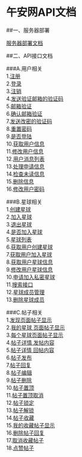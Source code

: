 # 午安网API文档

##一、服务器部署

[服务器部署文档](/config/Config.md)

##二、API接口文档

###A.用户相关<br>
1.[注册](/wiki/User.Reg.md)<br>
2.[登录](/wiki/User.Login.md)<br>
3.[注销](/wiki/User.Logout.md)<br>
4.[发送验证邮箱的验证码](/wiki/User.CheckMail.md)<br>
5.[邮箱验证](/wiki/User.MailChecked.md)<br>
6.[确认邮箱验证](/wiki/User.GetMailChecked.md)<br>
7.[发送改密的验证码](/wiki/User.SendMail.md)<br>
8.[重置密码](/wiki/User.RePsw.md)<br>
9.[是否登陆](/wiki/Group.UStatus.md)<br>
10.[获取用户信息](/wiki/User.GetUserInfo.md)<br>
11.[修改用户信息](/wiki/User.AlterUserInfo.md)<br>
12.[用户消息列表](/wiki/user.show_message.md)<br>
13.[处理申请信息](/wiki/user.process_apply.md)<br>
14.[检查未读信息](/wiki/user.check_new_info.md)<br>
15.[删除信息](/wiki/user.delete_message.md)<br>
16.[修改用户密码](/wiki/User.Changepwd.md)<br>

###B.星球相关<br>
1.[创建星球](/wiki/Group.Create.md)<br>
2.[加入星球](/wiki/Group.Join.md)<br>
3.[退出星球](/wiki/Group.Quit.md)<br>
4.[是否加入星球](/wiki/Group.GStatus.md)<br>
5.[星球列表](/wiki/group.lists.md)<br>
6.[获取用户创建星球](/wiki/group.get_create.md)<br>
7.[获取用户加入星球](/wiki/group.get_joined.md)<br>
8.[获取用户星球信息](/wiki/Group.GetGroupInfo.md)<br>
9.[修改用户星球信息](/wiki/Group.AlterGroupInfo.md)<br>
10.[申请加入私密星球](/wiki/group.private_group.md)<br>
11.[搜索接口](/wiki/group.search.md)<br>
12.[星球成员管理](/wiki/group.user_manage.md)<br>
13.[删除星球成员](/wiki/group.delete_group_member.md)<br>

###C.帖子相关<br>
1.[发现页面帖子显示](/wiki/Post.GetIndexPost.md)<br>
2.[我的星球 页面帖子显示](/wiki/Post.GetMyGroupPost.md)<br>
3.[每个星球页面帖子显示](/wiki/Post.GetGroupPost.md)<br>
4.[帖子详情 发帖内容](/wiki/post.get_post_base.md)<br>
5.[帖子详情 回帖内容](/wiki/post.get_post_reply.md)<br>
6.[帖子发布](/wiki/group.posts.md)<br>
7.[帖子回复](/wiki/post.post_reply.md)<br>
8.[帖子编辑](/wiki/post.edit_post.md)<br>
9.[帖子删除](/wiki/Post.DeletePost.md)<br>
10.[帖子置顶](/wiki/Post.StickyPost.md)<br>
11.[帖子置顶取消](/wiki/Post.UnStickyPost.md)<br>
12.[帖子锁定](/wiki/Post.LockPost.md)<br>
13.[帖子解锁](/wiki/Post.UnlockPost.md)<br>
14.[帖子收藏](/wiki/Post.CollectPost.md)<br>
15.[我的收藏帖子显示](/wiki/Post.GetCollectPost.md)<br>
16.[删除帖子回复](/wiki/Post.DeletePostReply.md)<br>
17.[取消收藏帖子](/wiki/Post.DeleteCollectPost.md)<br>
18.[点赞帖子](/wiki/Post.ApprovePost.md)<br>

